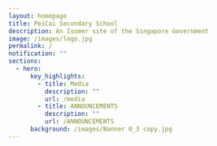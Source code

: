 ```yaml
---
layout: homepage
title: PeiCai Secondary School
description: An Isomer site of the Singapore Government
image: /images/logo.jpg
permalink: /
notification: ""
sections:
  - hero:
      key_highlights:
        - title: Media
          description: ""
          url: /media
        - title: ANNOUNCEMENTS
          description: ""
          url: /ANNOUNCEMENTS
      background: /images/Banner 0_3 copy.jpg
---
```


